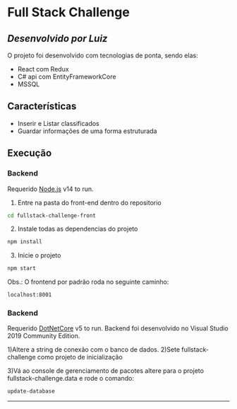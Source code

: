 # Full Stack Challenge
## _Desenvolvido por Luiz_


O projeto foi desenvolvido com tecnologias de ponta, sendo elas:

- React com Redux
- C# api com EntityFrameworkCore
- MSSQL

## Características

- Inserir e Listar classificados
- Guardar informações de uma forma estruturada


## Execução

### Backend
Requerido [Node.js](https://nodejs.org/) v14 to run.
1) Entre na pasta do front-end dentro do repositorio
```sh
cd fullstack-challenge-front
```

2) Instale todas as dependencias do projeto
```sh
npm install
```
3) Inicie o projeto
```sh
npm start
```

Obs.: O frontend por padrão roda no seguinte caminho:
```sh
localhost:8001
```


### Backend
Requerido [DotNetCore](https://dotnet.microsoft.com/download/dotnet/5.0) v5 to run.
Backend foi desenvolvido no Visual Studio 2019 Community Edition.

1)Altere a string de conexão com o banco de dados.
2)Sete fullstack-challenge como projeto de inicialização


3)Vá ao console de gerenciamento de pacotes altere para o projeto fullstack-challenge.data 
e rode o comando:
```sh
update-database
```
****
